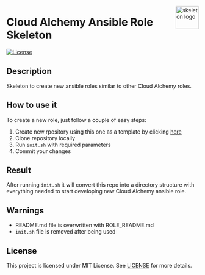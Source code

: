 <p><img src="http://pngimg.com/uploads/skeleton/skeleton_PNG42642.png" alt="skeleton logo" title="graph" align="right" height="60" /></p>

# Cloud Alchemy Ansible Role Skeleton

[![License](https://img.shields.io/badge/license-MIT%20License-brightgreen.svg)](https://opensource.org/licenses/MIT)

## Description

Skeleton to create new ansible roles similar to other Cloud Alchemy roles.

## How to use it

To create a new role, just follow a couple of easy steps:
1. Create new rpository using this one as a template by clicking [here](https://github.com/cloudalchemy/skeleton/generate)
1. Clone repository locally
1. Run `init.sh` with required parameters
1. Commit your changes

## Result

After running `init.sh` it will convert this repo into a directory structure with everything needed to start
developing new Cloud Alchemy ansible role.

## Warnings

- README.md file is overwritten with ROLE_README.md
- `init.sh` file is removed after being used

## License

This project is licensed under MIT License. See [LICENSE](/LICENSE) for more details.
